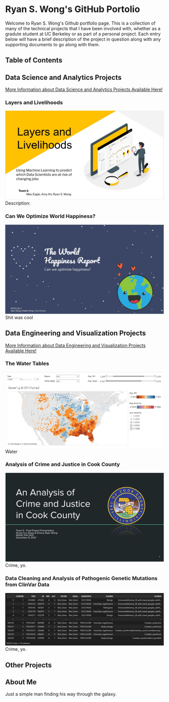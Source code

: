 # Ryan S. Wong's GitHub Portolio

Welcome to Ryan S. Wong's Github portfolio page. This is a collection of many of the technical projects that I have been involved with, whether as a gradute student at UC Berkeley or as part of a personal project. Each entry below will have a brief description of the project in question along with any supporting documents to go along with them.

## Table of Contents

## Data Science and Analytics Projects
[More Information about Data Science and Analytics Projects Available Here!](https://colstar.github.io/data-science-and-analytics-projects)

### Layers and Livelihoods
![Layers and Livelihoods Presentation Picture](/images/layers-and-livelihoods-presentation.JPG)
Description:

### Can We Optimize World Happiness?
![Can We Optimize World Happiness Presentation Picture](/images/can-we-optimize-happiness-presentation.JPG)
Shit was cool

## Data Engineering and Visualization Projects
[More Information about Data Engineering and Visualization Projects Available Here!](https://colstar.github.io/data-engineering-and-visualization-projects)

### The Water Tables
![Precipitation and Drought Severity Visualization Picture](/images/precipitation-and-drought-severity-pic.JPG)
Water

### Analysis of Crime and Justice in Cook County
![Crime and Justice Presentation Picture](/images/crime_and_justice_pic.JPG)
Crime, yo.

### Data Cleaning and Analysis of Pathogenic Genetic Mutations from ClinVar Data
![Crime and Justice Presentation Picture](/images/pathogenic-clinvar-picture.JPG)
Crime, yo.

## Other Projects



## About Me
Just a simple man finding his way through the galaxy.